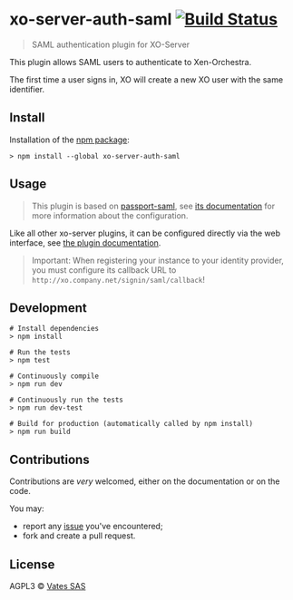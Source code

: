 # xo-server-auth-saml [![Build Status](https://travis-ci.org/vatesfr/xen-orchestra.png?branch=master)](https://travis-ci.org/vatesfr/xen-orchestra)

> SAML authentication plugin for XO-Server

This plugin allows SAML users to authenticate to Xen-Orchestra.

The first time a user signs in, XO will create a new XO user with the
same identifier.

## Install

Installation of the [npm package](https://npmjs.org/package/xo-server-auth-saml):

```
> npm install --global xo-server-auth-saml
```

## Usage

> This plugin is based on [passport-saml](https://github.com/bergie/passport-saml),
> see [its documentation](https://github.com/bergie/passport-saml#configure-strategy)
> for more information about the configuration.

Like all other xo-server plugins, it can be configured directly via
the web interface, see [the plugin documentation](https://xen-orchestra.com/docs/plugins.html).

> Important: When registering your instance to your identity provider,
> you must configure its callback URL to
> `http://xo.company.net/signin/saml/callback`!

## Development

```
# Install dependencies
> npm install

# Run the tests
> npm test

# Continuously compile
> npm run dev

# Continuously run the tests
> npm run dev-test

# Build for production (automatically called by npm install)
> npm run build
```

## Contributions

Contributions are *very* welcomed, either on the documentation or on
the code.

You may:

- report any [issue](https://github.com/vatesfr/xo-web/issues)
  you've encountered;
- fork and create a pull request.

## License

AGPL3 © [Vates SAS](http://vates.fr)
